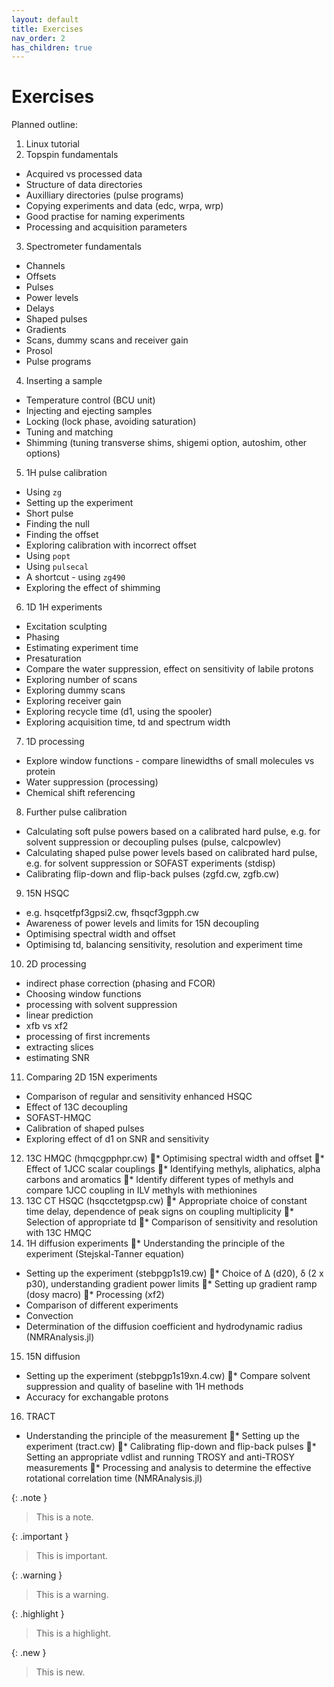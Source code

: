 ```yaml
---
layout: default
title: Exercises
nav_order: 2
has_children: true
---
```


# Exercises

Planned outline:
1. Linux tutorial
2. Topspin fundamentals
 * Acquired vs processed data
 * Structure of data directories
 * Auxilliary directories (pulse programs)
 * Copying experiments and data (edc, wrpa, wrp)
 * Good practise for naming experiments
 * Processing and acquisition parameters
3. Spectrometer fundamentals
 * Channels
 * Offsets
 * Pulses
 * Power levels
 * Delays
 * Shaped pulses
 * Gradients
 * Scans, dummy scans and receiver gain
 * Prosol
 * Pulse programs
4. Inserting a sample
 * Temperature control (BCU unit)
 * Injecting and ejecting samples
 * Locking (lock phase, avoiding saturation)
 * Tuning and matching
 * Shimming (tuning transverse shims, shigemi option, autoshim, other options)
5. 1H pulse calibration
 * Using `zg`
  * Setting up the experiment
  * Short pulse
  * Finding the null
 * Finding the offset
  * Exploring calibration with incorrect offset
 * Using `popt`
 * Using `pulsecal`
 * A shortcut - using `zg490`
 * Exploring the effect of shimming
6. 1D 1H experiments
 * Excitation sculpting
  * Phasing
 * Estimating experiment time
 * Presaturation
  * Compare the water suppression, effect on sensitivity of labile protons
 * Exploring number of scans
 * Exploring dummy scans
 * Exploring receiver gain
 * Exploring recycle time (d1, using the spooler)
 * Exploring acquisition time, td and spectrum width
7. 1D processing
 * Explore window functions - compare linewidths of small molecules vs protein
 * Water suppression (processing)
 * Chemical shift referencing
8. Further pulse calibration
 * Calculating soft pulse powers based on a calibrated hard pulse, e.g. for solvent suppression or decoupling pulses (pulse, calcpowlev)
 * Calculating shaped pulse power levels based on calibrated hard pulse, e.g. for solvent suppression or SOFAST experiments (stdisp)
 * Calibrating flip-down and flip-back pulses (zgfd.cw, zgfb.cw)
9. 15N HSQC
 * e.g. hsqcetfpf3gpsi2.cw, fhsqcf3gpph.cw
 * Awareness of power levels and limits for 15N decoupling
 * Optimising spectral width and offset
 * Optimising td, balancing sensitivity, resolution and experiment time
10. 2D processing
 * indirect phase correction (phasing and FCOR)
 * Choosing window functions
 * processing with solvent suppression
 * linear prediction
 * xfb vs xf2
 * processing of first increments
 * extracting slices
 * estimating SNR
11. Comparing 2D 15N experiments
 * Comparison of regular and sensitivity enhanced HSQC
 * Effect of 13C decoupling
 * SOFAST-HMQC
  * Calibration of shaped pulses
 * Exploring effect of d1 on SNR and sensitivity
12. 13C HMQC (hmqcgpphpr.cw)
*	Optimising spectral width and offset
*	Effect of 1JCC scalar couplings
*	Identifying methyls, aliphatics, alpha carbons and aromatics
*	Identify different types of methyls and compare 1JCC coupling in ILV methyls with methionines
13. 13C CT HSQC (hsqcctetgpsp.cw)
*	Appropriate choice of constant time delay, dependence of peak signs on coupling multiplicity
*	Selection of appropriate td
*	Comparison of sensitivity and resolution with 13C HMQC
14. 1H diffusion experiments
*	Understanding the principle of the experiment (Stejskal-Tanner equation)
 * Setting up the experiment (stebpgp1s19.cw)
*	Choice of Δ (d20), δ (2 x p30), understanding gradient power limits
*	Setting up gradient ramp (dosy macro)
*	Processing (xf2)
 * Comparison of different experiments
 * Convection
 * Determination of the diffusion coefficient and hydrodynamic radius (NMRAnalysis.jl)
15.	15N diffusion
 * Setting up the experiment (stebpgp1s19xn.4.cw)
*	Compare solvent suppression and quality of baseline with 1H methods
 * Accuracy for exchangable protons
16.	TRACT
 *	Understanding the principle of the measurement
* Setting up the experiment (tract.cw)
*	Calibrating flip-down and flip-back pulses
*	Setting an appropriate vdlist and running TROSY and anti-TROSY measurements
*	Processing and analysis to determine the effective rotational correlation time (NMRAnalysis.jl)


{: .note }
> This is a note.

{: .important }
> This is important.
 
{: .warning }
> This is a warning.

{: .highlight }
> This is a highlight.

{: .new }
> This is new.
